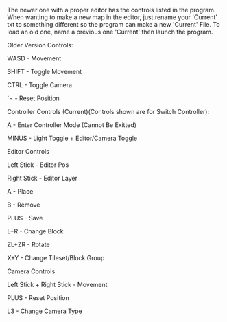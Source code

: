 The newer one with a proper editor has the controls listed in the program.
When wanting to make a new map in the editor, just rename your 'Current' txt to something different so the program can make a new 'Current' File.
To load an old one, name a previous one 'Current' then launch the program.


Older Version Controls:

WASD - Movement

SHIFT - Toggle Movement

CTRL - Toggle Camera

`¬ - Reset Position

Controller Controls (Current)(Controls shown are for Switch Controller):

A - Enter Controller Mode (Cannot Be Exitted)

MINUS - Light Toggle + Editor/Camera Toggle


Editor Controls

Left Stick - Editor Pos

Right Stick - Editor Layer

A - Place

B - Remove

PLUS - Save

L+R - Change Block

ZL+ZR - Rotate

X+Y - Change Tileset/Block Group


Camera Controls

Left Stick + Right Stick - Movement

PLUS - Reset Position

L3 - Change Camera Type


